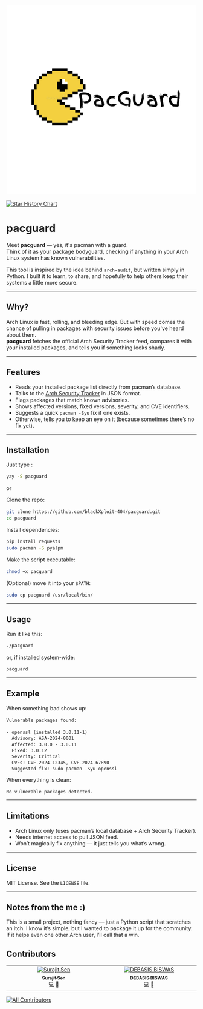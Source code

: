 
<p align="center">
  <img src="images/icon-with-bg.png" alt="pacguard-icon" />
</p>

<a href="https://www.star-history.com/#blackXploit-404/pacguard&Date">
 <picture>
   <source media="(prefers-color-scheme: dark)" srcset="https://api.star-history.com/svg?repos=blackXploit-404/pacguard&type=Date&theme=dark" />
   <source media="(prefers-color-scheme: light)" srcset="https://api.star-history.com/svg?repos=blackXploit-404/pacguard&type=Date" />
   <img alt="Star History Chart" src="https://api.star-history.com/svg?repos=blackXploit-404/pacguard&type=Date" />
 </picture>
</a>

# pacguard

Meet **pacguard** — yes, it's pacman with a guard.  
Think of it as your package bodyguard, checking if anything in your Arch Linux system has known vulnerabilities.  

This tool is inspired by the idea behind `arch-audit`, but written simply in Python. I built it to learn, to share, and hopefully to help others keep their systems a little more secure.  

---

## Why?

Arch Linux is fast, rolling, and bleeding edge. But with speed comes the chance of pulling in packages with security issues before you've heard about them.  
**pacguard** fetches the official Arch Security Tracker feed, compares it with your installed packages, and tells you if something looks shady.  

---

## Features

- Reads your installed package list directly from pacman’s database.  
- Talks to the [Arch Security Tracker](https://security.archlinux.org/) in JSON format.  
- Flags packages that match known advisories.  
- Shows affected versions, fixed versions, severity, and CVE identifiers.  
- Suggests a quick `pacman -Syu` fix if one exists.  
- Otherwise, tells you to keep an eye on it (because sometimes there’s no fix yet).  

---

## Installation

Just type : 

```bash 
yay -S pacguard
```` 

or 

Clone the repo:

```bash
git clone https://github.com/blackXploit-404/pacguard.git
cd pacguard
````

Install dependencies:

```bash
pip install requests
sudo pacman -S pyalpm
```

Make the script executable:

```bash
chmod +x pacguard
```

(Optional) move it into your `$PATH`:

```bash
sudo cp pacguard /usr/local/bin/
```

---

## Usage

Run it like this:

```bash
./pacguard
```

or, if installed system-wide:

```bash
pacguard
```

---

## Example

When something bad shows up:

```
Vulnerable packages found:

- openssl (installed 3.0.11-1)
  Advisory: ASA-2024-0001
  Affected: 3.0.0 - 3.0.11
  Fixed: 3.0.12
  Severity: Critical
  CVEs: CVE-2024-12345, CVE-2024-67890
  Suggested fix: sudo pacman -Syu openssl
```

When everything is clean:

```
No vulnerable packages detected.
```

---

## Limitations

* Arch Linux only (uses pacman’s local database + Arch Security Tracker).
* Needs internet access to pull JSON feed.
* Won’t magically fix anything — it just tells you what’s wrong.

---

## License

MIT License. See the `LICENSE` file.

---

## Notes from the me :)

This is a small project, nothing fancy — just a Python script that scratches an itch.
I know it’s simple, but I wanted to package it up for the community. If it helps even one other Arch user, I’ll call that a win.

## Contributors

<!-- ALL-CONTRIBUTORS-LIST:START - Do not remove or modify this section -->
<!-- prettier-ignore-start -->
<!-- markdownlint-disable -->
<table>
  <tbody>
    <tr>
      <td align="center" valign="top" width="14.28%"><a href="http://surajitsen.live"><img src="https://avatars.githubusercontent.com/u/143313960?v=4?s=100" width="100px;" alt="Surajit Sen"/><br /><sub><b>Surajit Sen</b></sub></a><br /><a href="https://github.com/blackXploit-404/pacguard/commits?author=blackXploit-404" title="Code">💻</a> <a href="https://github.com/blackXploit-404/pacguard/commits?author=blackXploit-404" title="Documentation">📖</a></td>
      <td align="center" valign="top" width="14.28%"><a href="https://debasisbiswas.me"><img src="https://avatars.githubusercontent.com/u/185465407?v=4?s=100" width="100px;" alt="DEBASIS BISWAS"/><br /><sub><b>DEBASIS BISWAS</b></sub></a><br /><a href="https://github.com/blackXploit-404/pacguard/commits?author=DebaA17" title="Code">💻</a> <a href="#ideas-DebaA17" title="Ideas, Planning, & Feedback">🤔</a></td>
    </tr>
  </tbody>
</table>

<!-- markdownlint-restore -->
<!-- prettier-ignore-end -->

<!-- ALL-CONTRIBUTORS-LIST:END -->

[![All Contributors](https://img.shields.io/github/all-contributors/projectOwner/projectName?color=ee8449&style=flat-square)](#contributors)